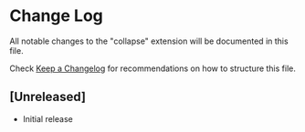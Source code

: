 # Change Log

All notable changes to the "collapse" extension will be documented in this file.

Check [Keep a Changelog](http://keepachangelog.com/) for recommendations on how to structure this file.

## [Unreleased]

- Initial release